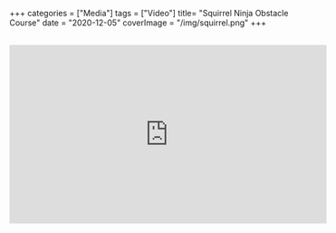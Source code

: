 +++
categories = ["Media"]
tags = ["Video"]
title= "Squirrel Ninja Obstacle Course"
date = "2020-12-05"
coverImage = "/img/squirrel.png"
+++


<!--more-->

<br>

<iframe width="560" height="315" src="https://www.youtube.com/embed/hFZFjoX2cGg" frameborder="0" allow="accelerometer; autoplay; clipboard-write; encrypted-media; gyroscope; picture-in-picture" allowfullscreen></iframe>

